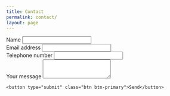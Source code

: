 ```yaml
---
title: Contact
permalink: contact/
layout: page
---
```


<form method="POST" action="https://formspree.io/info@sustainablepace.co.uk">
  <div class="form-group">
    <label for="full_name">Name</label>
    <input type="text" name="full_name" id="full_name" class="form-control"/>
  </div>
  <div class="form-group">
  <label for="email">Email address</label>
    <input type="email" name="__replyto" id="email" class="form-control"/>
    </div>
    <div class="form-group">
    <label for="tel">Telephone number</label>
    <input type="tel" name="tel" id="tel" class="form-control"/>
    </div>
    <div class="form-group">
    <label for="msg">Your message</label>
    <textarea class="form-control" name="msg" id="msg" rows="3"></textarea>
    </div>

    <button type="submit" class="btn btn-primary">Send</button>
</form>
